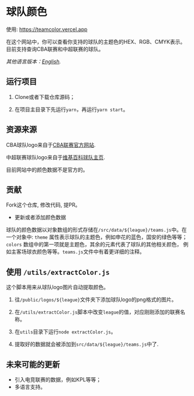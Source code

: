 # 球队颜色

使用: https://teamcolor.vercel.app

在这个网站中，你可以查看你支持的球队的主题色的HEX、RGB、CMYK表示。目前支持查询CBA联赛和中超联赛的球队。

*其他语言版本：[English](README.md).*

## 运行项目

1. Clone或者下载仓库源码；

2. 在项目主目录下先运行`yarn`，再运行`yarn start`。

## 资源来源

CBA球队logo来自于[CBA联赛官方网站](https://www.cbaleague.com/data/#/teams).

中超联赛球队logo来自于[维基百科球队主页](https://en.wikipedia.org/wiki/Chinese_Super_League).

目前网站中的颜色数据不是官方的。

## 贡献

Fork这个仓库, 修改代码, 提PR。

- 更新或者添加颜色数据

球队的颜色数据以对象数组的形式存储在`/src/data/${league}/teams.js`中。在一个对象中: `theme` 属性表示球队的主题色，例如申花的蓝色，国安的绿色等等；`colors` 数组中的第一项就是主题色，其余的元素代表了球队的其他相关颜色， 例如主客场球衣颜色等等。`teams.js`文件中有着更详细的注释。

## 使用 `/utils/extractColor.js`
这个脚本用来从球队logo图片自动提取颜色。

1. 往`/public/logos/${league}`文件夹下添加球队logo的png格式的图片。

2. 在`/utils/extractColor.js`脚本中改变`league`的值，对应刚刚添加的联赛名称。

3. 在`utils`目录下运行`node extractColor.js`。

4. 提取好的数据就会被添加到`src/data/${league}/teams.js`中了.

## 未来可能的更新

- 引入电竞联赛的数据，例如KPL等等；
- 多语言支持。
